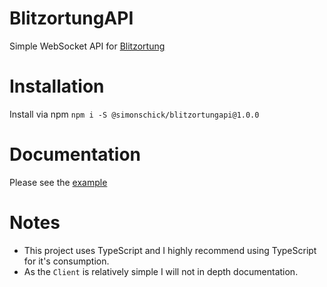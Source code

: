 # BlitzortungAPI

Simple WebSocket API for [Blitzortung](Blitzortung.org)

# Installation

Install via npm `npm i -S @simonschick/blitzortungapi@1.0.0`

# Documentation

Please see the [example](example.ts)

# Notes

 - This project uses TypeScript and I highly recommend using TypeScript for it's consumption.
 - As the `Client` is relatively simple I will not in depth documentation.